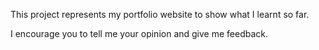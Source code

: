 This project represents my portfolio website to show what I learnt so far.

I encourage you to tell me your opinion and give me feedback.
